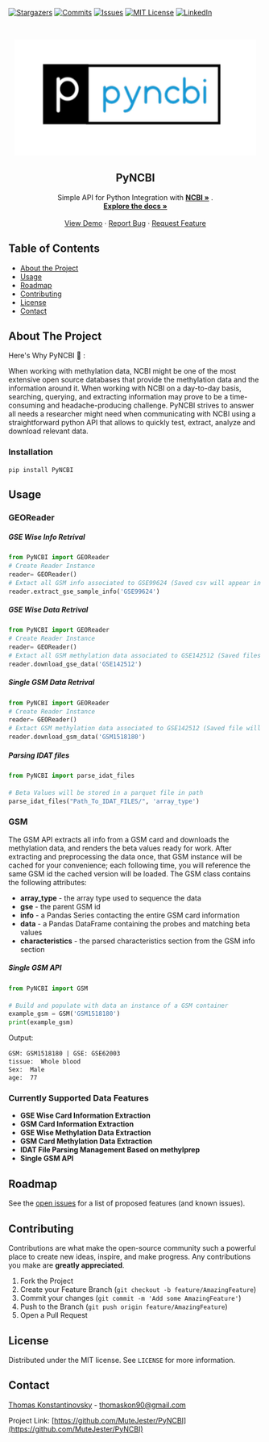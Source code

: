 <p align="center">

[![Stargazers][stars-shield]][stars-url]
[![Commits][commits-shield]][commits-url]
[![Issues][issues-shield]][issues-url]
[![MIT License][license-shield]][license-url]
[![LinkedIn][linkedin-shield]][linkedin-url]

</p>


<!-- PROJECT LOGO -->
<br />
<p align="center">
  <a href="https://github.com/MuteJester/PyNCBI">
    <img src="PyNCBI/Repo%20Misc/pyncbi_logo.png" alt="Logo" width="480" height="230">
  </a>

  <h2 align="center">PyNCBI</h2>

  <p align="center">
    Simple API for Python Integration with  <a href=https://www.ncbi.nlm.nih.gov/geo/query/><strong>NCBI »</strong></a>  .
    <br />
    <a href="https://pyncbi.readthedocs.io/"><strong>Explore the docs »</strong></a>
    <br />
    <br />
    <a href="https://github.com/MuteJester/PyNCBI/wiki/">View Demo</a>
    ·
    <a href="https://github.com/MuteJester/PyNCBI/issues">Report Bug</a>
    ·
    <a href="https://github.com/MuteJester/PyNCBI/issues">Request Feature</a>
  </p>
</p>



<!-- TABLE OF CONTENTS -->
## Table of Contents

* [About the Project](#about-the-project)
* [Usage](#usage)
* [Roadmap](#roadmap)
* [Contributing](#contributing)
* [License](#license)
* [Contact](#contact)



<!-- ABOUT THE PROJECT -->
## About The Project
Here's Why PyNCBI :dna: :

When working with methylation data, NCBI might be one of the most extensive open source databases that provide the methylation data and the information around it.
When working with NCBI on a day-to-day basis, searching, querying, and extracting information may prove to be a time-consuming and headache-producing challenge.
PyNCBI strives to answer all needs a researcher might need when communicating with NCBI using a straightforward python API that allows to quickly test, extract, analyze and download relevant data.



### Installation
```
pip install PyNCBI
```

<!-- USAGE EXAMPLES -->
## Usage

### GEOReader
#####  GSE Wise Info Retrival
```py
from PyNCBI import GEOReader
# Create Reader Instance
reader= GEOReader()
# Extact all GSM info associated to GSE99624 (Saved csv will appear in your downloads folder)
reader.extract_gse_sample_info('GSE99624')
```


#####  GSE Wise Data Retrival
```py
from PyNCBI import GEOReader
# Create Reader Instance
reader= GEOReader()
# Extact all GSM methylation data associated to GSE142512 (Saved files will appear in your downloads folder per GSM depending on page data status)
reader.download_gse_data('GSE142512')
```

#####  Single GSM Data Retrival
```py
from PyNCBI import GEOReader
# Create Reader Instance
reader= GEOReader()
# Extact GSM methylation data associated to GSE142512 (Saved file will appear in your downloads folder per GSM depending on page data status)
reader.download_gsm_data('GSM1518180')
```

#####  Parsing IDAT files

```py
from PyNCBI import parse_idat_files

# Beta Values will be stored in a parquet file in path
parse_idat_files("Path_To_IDAT_FILES/", 'array_type')
```

### GSM
The GSM API extracts all info from a GSM card and downloads the methylation data, and renders the beta values ready for work.
After extracting and preprocessing the data once, that GSM instance will be cached for your convenience; each following time, you will reference the same GSM id the cached version will be loaded.
The GSM class contains the following attributes:
  * **array_type** - the array type used to sequence the data
  * **gse** -  the parent GSM id
  * **info** - a Pandas Series contacting the entire GSM card information
  * **data** - a Pandas DataFrame containing the probes and matching beta values
  * **characteristics** - the parsed characteristics section from the GSM info section

#####  Single GSM API
```py
from PyNCBI import GSM

# Build and populate with data an instance of a GSM container
example_gsm = GSM('GSM1518180')
print(example_gsm)
```
Output:
```
GSM: GSM1518180 | GSE: GSE62003
tissue:  Whole blood
Sex:  Male
age:  77
```

### Currently Supported Data Features
  * __GSE Wise Card Information Extraction__
  * __GSM Card Information Extraction__
  * __GSE Wise Methylation Data Extraction__
  * __GSM Card Methylation Data Extraction__
  * __IDAT File Parsing Management Based on methylprep__
  * __Single GSM API__

 


<!-- ROADMAP -->
## Roadmap

See the [open issues](https://github.com/MuteJester/PyNCBI/issues) for a list of proposed features (and known issues).

<!-- CONTRIBUTING -->
## Contributing


Contributions are what make the open-source community such a powerful place to create new ideas, inspire, and make progress. Any contributions you make are **greatly appreciated**.

1. Fork the Project
2. Create your Feature Branch (`git checkout -b feature/AmazingFeature`)
3. Commit your changes (`git commit -m 'Add some AmazingFeature'`)
4. Push to the Branch (`git push origin feature/AmazingFeature`)
5. Open a Pull Request


<!-- LICENSE -->
## License

Distributed under the MIT license. See `LICENSE` for more information.



<!-- CONTACT -->
## Contact

[Thomas Konstantinovsky]() - thomaskon90@gmail.com

Project Link: [https://github.com/MuteJester/PyNCBI](https://github.com/MuteJester/PyNCBI)





<!-- MARKDOWN LINKS & IMAGES -->
[stars-shield]: https://img.shields.io/github/stars/MuteJester/PyNCBI.svg?style=flat-square
[stars-url]: https://github.com/MuteJester/PyNCBI/stargazers
[issues-shield]: https://img.shields.io/github/issues/MuteJester/PyNCBI.svg?style=flat-square
[issues-url]: https://github.com/MuteJester/PyNCBI/issues
[license-shield]: https://img.shields.io/github/license/MuteJester/PyNCBI.svg?style=flat-square
[license-url]: https://github.com/MuteJester/PyNCBI/blob/master/LICENSE
[commits-shield]: https://img.shields.io/github/commit-activity/m/MuteJester/PyNCBI?style=flat-square
[commits-url]: https://github.com/MuteJester/PyNCBI
[linkedin-shield]: https://img.shields.io/badge/-LinkedIn-black.svg?style=flat-square&logo=linkedin&colorB=555
[linkedin-url]: https://www.linkedin.com/in/thomas-konstantinovsky-56230117b/
